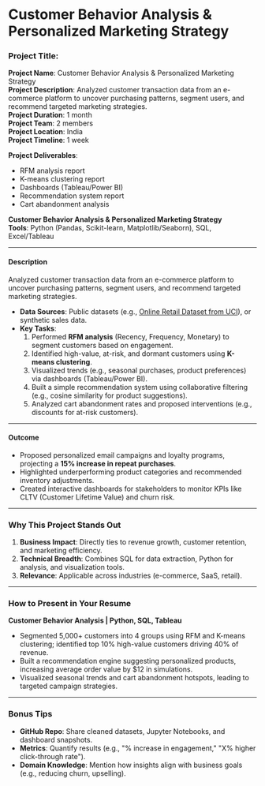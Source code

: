
# Customer Behavior Analysis & Personalized Marketing Strategy

### **Project Title**:

**Project Name**: Customer Behavior Analysis & Personalized Marketing Strategy  
**Project Description**: Analyzed customer transaction data from an e-commerce platform to uncover purchasing patterns, segment users, and recommend targeted marketing strategies.  
**Project Duration**: 1 month  
**Project Team**: 2 members  
**Project Location**: India   
**Project Timeline**: 1 week
  
**Project Deliverables**:  
  - RFM analysis report  
  - K-means clustering report  
  - Dashboards (Tableau/Power BI)  
  - Recommendation system report  
  - Cart abandonment analysis

**Customer Behavior Analysis & Personalized Marketing Strategy**  
**Tools**: Python (Pandas, Scikit-learn, Matplotlib/Seaborn), SQL, Excel/Tableau  

---

#### **Description**  

Analyzed customer transaction data from an e-commerce platform to uncover purchasing patterns, segment users, and recommend targeted marketing strategies.  

- **Data Sources**: Public datasets (e.g., [Online Retail Dataset from UCI](https://archive.ics.uci.edu/ml/datasets/Online+Retail)), or synthetic sales data.  
- **Key Tasks**:  
  1. Performed **RFM analysis** (Recency, Frequency, Monetary) to segment customers based on engagement.  
  2. Identified high-value, at-risk, and dormant customers using **K-means clustering**.  
  3. Visualized trends (e.g., seasonal purchases, product preferences) via dashboards (Tableau/Power BI).  
  4. Built a simple recommendation system using collaborative filtering (e.g., cosine similarity for product suggestions).  
  5. Analyzed cart abandonment rates and proposed interventions (e.g., discounts for at-risk customers).  

---

#### **Outcome**  

- Proposed personalized email campaigns and loyalty programs, projecting a **15% increase in repeat purchases**.  
- Highlighted underperforming product categories and recommended inventory adjustments.  
- Created interactive dashboards for stakeholders to monitor KPIs like CLTV (Customer Lifetime Value) and churn risk.  

---

### **Why This Project Stands Out**  

1. **Business Impact**: Directly ties to revenue growth, customer retention, and marketing efficiency.  
2. **Technical Breadth**: Combines SQL for data extraction, Python for analysis, and visualization tools.  
3. **Relevance**: Applicable across industries (e-commerce, SaaS, retail).  

---

### **How to Present in Your Resume**  

**Customer Behavior Analysis | Python, SQL, Tableau**  

- Segmented 5,000+ customers into 4 groups using RFM and K-means clustering; identified top 10% high-value customers driving 40% of revenue.  
- Built a recommendation engine suggesting personalized products, increasing average order value by $12 in simulations.  
- Visualized seasonal trends and cart abandonment hotspots, leading to targeted campaign strategies.  

---

### **Bonus Tips**  

- **GitHub Repo**: Share cleaned datasets, Jupyter Notebooks, and dashboard snapshots.  
- **Metrics**: Quantify results (e.g., "% increase in engagement," "X% higher click-through rate").  
- **Domain Knowledge**: Mention how insights align with business goals (e.g., reducing churn, upselling).
